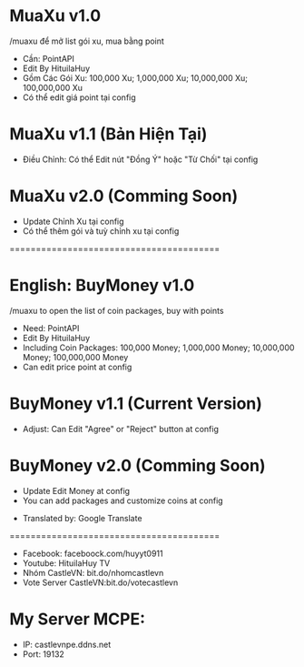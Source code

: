 # MuaXu v1.0
/muaxu để mở list gói xu, mua bằng point
- Cần: PointAPI
- Edit By HituilaHuy
- Gồm Các Gói Xu: 100,000 Xu; 1,000,000 Xu; 10,000,000 Xu; 100,000,000 Xu
- Có thể edit giá point tại config

# MuaXu v1.1 (Bản Hiện Tại)
- Điều Chỉnh: Có thể Edit nút "Đồng Ý" hoặc "Từ Chối" tại config

# MuaXu v2.0 (Comming Soon)
- Update Chỉnh Xu tại config
- Có thể thêm gói và tuỳ chỉnh xu tại config

========================================
# English: BuyMoney v1.0
/muaxu to open the list of coin packages, buy with points
- Need: PointAPI
- Edit By HituilaHuy
- Including Coin Packages: 100,000 Money;  1,000,000 Money;  10,000,000 Money;  100,000,000 Money
- Can edit price point at config

# BuyMoney v1.1 (Current Version)
- Adjust: Can Edit "Agree" or "Reject" button at config

# BuyMoney v2.0 (Comming Soon)
- Update Edit Money at config
- You can add packages and customize coins at config

* Translated by: Google Translate

========================================

- Facebook: faceboock.com/huyyt0911
- Youtube: HituilaHuy TV 
- Nhóm CastleVN: bit.do/nhomcastlevn
- Vote Server CastleVN:bit.do/votecastlevn

# My Server MCPE:
- IP: castlevnpe.ddns.net
- Port: 19132
